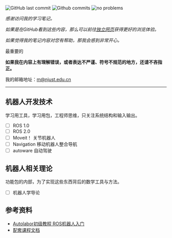 
![GitHub last commit](https://badgen.net/github/last-commit/Meng2025/computer-technology/main)
![Github commits](https://badgen.net/github/commits/Meng2025/computer-technology/main)
![no problems](https://badgen.net/badge/no%20problem/(maybe)/red)

*感谢访问我的学习笔记。*

*如果是在GitHub看到这些内容，那么可以前往[独立网页](https://xu.yumeng.tech/robot)获得更好的浏览体验。*

*如果觉得我的笔记内容对您有帮助，那我会感到非常开心。*

最重要的

**如果我在内容上有理解错误，或者表达不严谨、符号不规范的地方，还请不吝指正。**

我的邮箱地址：<m@njust.edu.cn>

---


## 机器人开发技术

学习用工具，学习用包，工程师思维，只关注系统结构和输入输出。

- [ ] ROS 1.0
- [ ] ROS 2.0
- [ ] Moveit！ 关节机器人
- [ ] Navigation 移动机器人整合导航
- [ ] autoware 自动驾驶

## 机器人相关理论

功能包的内部，为了实现这些东西背后的数学工具与方法。

- [ ] 机器人学导论



## 参考资料


- [Autolabor初级教程 ROS机器人入门](https://www.bilibili.com/video/BV1Ci4y1L7ZZ)
- [配套课程文档](http://www.autolabor.com.cn/book/ROSTutorials/)







